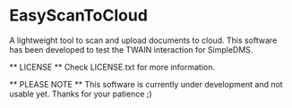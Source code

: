 # EasyScanToCloud
A lightweight tool to scan and upload documents to cloud.
This software has been developed to test the TWAIN interaction for SimpleDMS.

** LICENSE **
Check LICENSE.txt for more information.

** PLEASE NOTE **
This software is currently under development and not usable yet.
Thanks for your patience ;)

